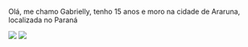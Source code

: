 Olá, me chamo Gabrielly, tenho 15 anos e moro na cidade de Araruna, localizada no Paraná


![](https://media1.tenor.com/m/whpkFZDBEQcAAAAC/doguinho-cachorro-c%C3%A9u-cachorro.gif)
![](https://media1.tenor.com/m/a5GJcg1wIqcAAAAC/dog-crazy-dog.gif)
